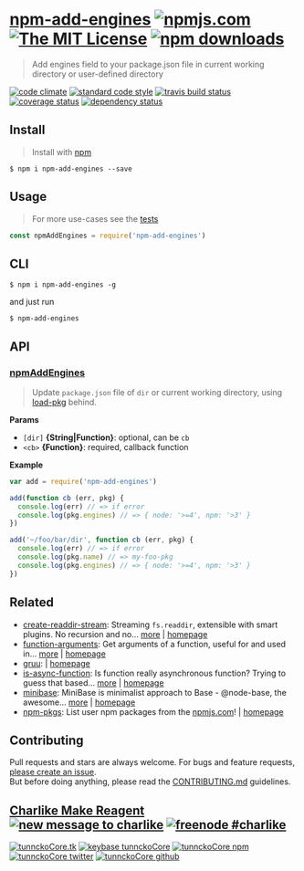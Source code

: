 # [npm-add-engines][author-www-url] [![npmjs.com][npmjs-img]][npmjs-url] [![The MIT License][license-img]][license-url] [![npm downloads][downloads-img]][downloads-url] 

> Add engines field to your package.json file in current working directory or user-defined directory

[![code climate][codeclimate-img]][codeclimate-url] [![standard code style][standard-img]][standard-url] [![travis build status][travis-img]][travis-url] [![coverage status][coveralls-img]][coveralls-url] [![dependency status][david-img]][david-url]

## Install
> Install with [npm](https://www.npmjs.com/)

```
$ npm i npm-add-engines --save
```

## Usage
> For more use-cases see the [tests](./test.js)

```js
const npmAddEngines = require('npm-add-engines')
```

## CLI

```
$ npm i npm-add-engines -g
```

and just run

```
$ npm-add-engines
```

## API

### [npmAddEngines](index.js#L38)
> Update `package.json` file of `dir` or current working directory, using [load-pkg][] behind.

**Params**

* `[dir]` **{String|Function}**: optional, can be `cb`    
* `<cb>` **{Function}**: required, callback function    

**Example**

```js
var add = require('npm-add-engines')

add(function cb (err, pkg) {
  console.log(err) // => if error
  console.log(pkg.engines) // => { node: '>=4', npm: '>3' }
})

add('~/foo/bar/dir', function cb (err, pkg) {
  console.log(err) // => if error
  console.log(pkg.name) // => my-foo-pkg
  console.log(pkg.engines) // => { node: '>=4', npm: '>3' }
})
```

## Related
- [create-readdir-stream](https://www.npmjs.com/package/create-readdir-stream): Streaming `fs.readdir`, extensible with smart plugins. No recursion and no… [more](https://github.com/tunnckocore/create-readdir-stream#readme) | [homepage](https://github.com/tunnckocore/create-readdir-stream#readme "Streaming `fs.readdir`, extensible with smart plugins. No recursion and no globs by default - [use][] plugins. Does not stat and doesn't read the filepaths - use plugins. It just push [vinyl][] files to stream. Follows signature and semantics of `fs.creat")
- [function-arguments](https://www.npmjs.com/package/function-arguments): Get arguments of a function, useful for and used in… [more](https://github.com/tunnckocore/function-arguments#readme) | [homepage](https://github.com/tunnckocore/function-arguments#readme "Get arguments of a function, useful for and used in dependency injectors. Works for regular functions, generator functions and arrow functions.")
- [gruu](https://www.npmjs.com/package/gruu):  | [homepage](https://github.com/tunnckoCore/gruu#readme)
- [is-async-function](https://www.npmjs.com/package/is-async-function): Is function really asynchronous function? Trying to guess that based… [more](https://github.com/tunnckocore/is-async-function#readme) | [homepage](https://github.com/tunnckocore/is-async-function#readme "Is function really asynchronous function? Trying to guess that based on check if [common-callback-names][] exists as function arguments names or you can pass your custom.")
- [minibase](https://www.npmjs.com/package/minibase): MiniBase is minimalist approach to Base - @node-base, the awesome… [more](https://github.com/node-minibase/minibase#readme) | [homepage](https://github.com/node-minibase/minibase#readme "MiniBase is minimalist approach to Base - @node-base, the awesome framework. Foundation for building complex APIs with small units called plugins. Works well with most of the already existing [base][] plugins.")
- [npm-pkgs](https://www.npmjs.com/package/npm-pkgs): List user npm packages from the [npmjs.com](http://npm.im)! | [homepage](https://github.com/tunnckoCore/npm-pkgs "List user npm packages from the [npmjs.com](http://npm.im)!")

## Contributing
Pull requests and stars are always welcome. For bugs and feature requests, [please create an issue](https://github.com/tunnckoCore/npm-add-engines/issues/new).  
But before doing anything, please read the [CONTRIBUTING.md](./CONTRIBUTING.md) guidelines.

## [Charlike Make Reagent](http://j.mp/1stW47C) [![new message to charlike][new-message-img]][new-message-url] [![freenode #charlike][freenode-img]][freenode-url]

[![tunnckoCore.tk][author-www-img]][author-www-url] [![keybase tunnckoCore][keybase-img]][keybase-url] [![tunnckoCore npm][author-npm-img]][author-npm-url] [![tunnckoCore twitter][author-twitter-img]][author-twitter-url] [![tunnckoCore github][author-github-img]][author-github-url]

[base]: https://github.com/node-base/base
[common-callback-names]: https://github.com/tunnckocore/common-callback-names
[load-pkg]: https://github.com/jonschlinkert/load-pkg
[use]: https://github.com/jonschlinkert/use
[vinyl]: https://github.com/gulpjs/vinyl

[npmjs-url]: https://www.npmjs.com/package/npm-add-engines
[npmjs-img]: https://img.shields.io/npm/v/npm-add-engines.svg?label=npm-add-engines

[license-url]: https://github.com/tunnckoCore/npm-add-engines/blob/master/LICENSE
[license-img]: https://img.shields.io/npm/l/npm-add-engines.svg

[downloads-url]: https://www.npmjs.com/package/npm-add-engines
[downloads-img]: https://img.shields.io/npm/dm/npm-add-engines.svg

[codeclimate-url]: https://codeclimate.com/github/tunnckoCore/npm-add-engines
[codeclimate-img]: https://img.shields.io/codeclimate/github/tunnckoCore/npm-add-engines.svg

[travis-url]: https://travis-ci.org/tunnckoCore/npm-add-engines
[travis-img]: https://img.shields.io/travis/tunnckoCore/npm-add-engines/master.svg

[coveralls-url]: https://coveralls.io/r/tunnckoCore/npm-add-engines
[coveralls-img]: https://img.shields.io/coveralls/tunnckoCore/npm-add-engines.svg

[david-url]: https://david-dm.org/tunnckoCore/npm-add-engines
[david-img]: https://img.shields.io/david/tunnckoCore/npm-add-engines.svg

[standard-url]: https://github.com/feross/standard
[standard-img]: https://img.shields.io/badge/code%20style-standard-brightgreen.svg

[author-www-url]: http://www.tunnckocore.tk
[author-www-img]: https://img.shields.io/badge/www-tunnckocore.tk-fe7d37.svg

[keybase-url]: https://keybase.io/tunnckocore
[keybase-img]: https://img.shields.io/badge/keybase-tunnckocore-8a7967.svg

[author-npm-url]: https://www.npmjs.com/~tunnckocore
[author-npm-img]: https://img.shields.io/badge/npm-~tunnckocore-cb3837.svg

[author-twitter-url]: https://twitter.com/tunnckoCore
[author-twitter-img]: https://img.shields.io/badge/twitter-@tunnckoCore-55acee.svg

[author-github-url]: https://github.com/tunnckoCore
[author-github-img]: https://img.shields.io/badge/github-@tunnckoCore-4183c4.svg

[freenode-url]: http://webchat.freenode.net/?channels=charlike
[freenode-img]: https://img.shields.io/badge/freenode-%23charlike-5654a4.svg

[new-message-url]: https://github.com/tunnckoCore/ama
[new-message-img]: https://img.shields.io/badge/ask%20me-anything-green.svg

